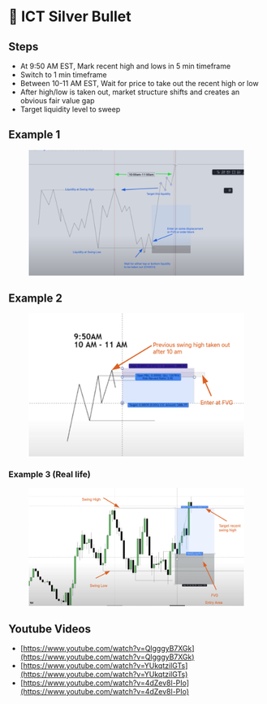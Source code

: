 # 🎯 ICT Silver Bullet

## Steps

* At 9:50 AM EST, Mark recent high and lows in 5 min timeframe
* Switch to 1 min timeframe
* Between 10-11 AM EST, Wait for price to take out the recent high or low
* After high/low is taken out, market structure shifts and creates an obvious fair value gap
* Target liquidity level to sweep



## Example 1

<figure><img src=".gitbook/assets/image (2) (1).png" alt=""><figcaption></figcaption></figure>

## Example 2

<figure><img src=".gitbook/assets/image (2) (1) (2) (1).png" alt=""><figcaption></figcaption></figure>

### Example 3 (Real life)

<figure><img src=".gitbook/assets/image (1) (1) (1).png" alt=""><figcaption></figcaption></figure>

##

## Youtube Videos

* [https://www.youtube.com/watch?v=QlgggyB7XGk](https://www.youtube.com/watch?v=QlgggyB7XGk)
* [https://www.youtube.com/watch?v=YUkqtzilGTs](https://www.youtube.com/watch?v=YUkqtzilGTs)
* [https://www.youtube.com/watch?v=4dZev8l-PIo](https://www.youtube.com/watch?v=4dZev8l-PIo)





